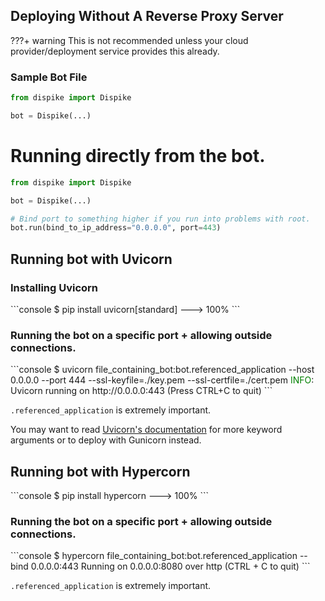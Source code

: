 ## Deploying Without A Reverse Proxy Server

???+ warning
    This is not recommended unless your cloud provider/deployment service provides this already.

### Sample Bot File

```python
from dispike import Dispike

bot = Dispike(...)
```





# Running directly from the bot.

```python
from dispike import Dispike

bot = Dispike(...)

# Bind port to something higher if you run into problems with root.
bot.run(bind_to_ip_address="0.0.0.0", port=443)
```



## Running bot with Uvicorn


### Installing Uvicorn
<div class="termy">
```console
$ pip install uvicorn[standard]
---> 100%
```
</div>

### Running the bot on a specific port + allowing outside connections.
<div class="termy">
```console
$ uvicorn file_containing_bot:bot.referenced_application --host 0.0.0.0 --port 444 --ssl-keyfile=./key.pem --ssl-certfile=./cert.pem
<span style="color: green;">INFO</span>:     Uvicorn running on http://0.0.0.0:443 (Press CTRL+C to quit)
```
</div>

``.referenced_application`` is extremely important.

You may want to read [Uvicorn's documentation](https://www.uvicorn.org/deployment) for more keyword arguments or to deploy with Gunicorn instead.


## Running bot with Hypercorn
<div class="termy">
```console
$ pip install hypercorn
---> 100%
```
</div>

### Running the bot on a specific port + allowing outside connections.
<div class="termy">
```console
$ hypercorn file_containing_bot:bot.referenced_application --bind 0.0.0.0:443
Running on 0.0.0.0:8080 over http (CTRL + C to quit)
```
</div>

``.referenced_application`` is extremely important.

